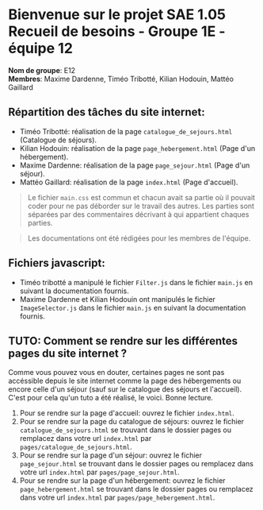 # Bienvenue sur le projet SAE 1.05 Recueil de besoins - Groupe 1E - équipe 12
__Nom de groupe__: E12 \
__Membres__: Maxime Dardenne, Timéo Tribotté, Kilian Hodouin, Mattéo Gaillard

## Répartition des tâches du site internet:

* Timéo Tribotté: réalisation de la page `catalogue_de_sejours.html` (Catalogue de séjours).
* Kilian Hodouin: réalisation de la page `page_hebergement.html` (Page d'un hébergement).
* Maxime Dardenne: réalisation de la page `page_sejour.html` (Page d'un séjour).
* Mattéo Gaillard: réalisation de la page `index.html` (Page d'accueil).

> Le fichier `main.css` est commun et chacun avait sa partie où il pouvait coder pour ne pas déborder sur le travail des autres. Les parties sont séparées par des commentaires décrivant à qui appartient chaques parties.

> Les documentations ont été rédigées pour les membres de l'équipe.

## Fichiers javascript:

* Timéo tribotté a manipulé le fichier `Filter.js` dans le fichier `main.js` en suivant la documentation fournis.
* Maxime Dardenne et Kilian Hodouin ont manipulés le fichier `ImageSelector.js` dans le fichier `main.js` en suivant la documentation fournis.

## TUTO: Comment se rendre sur les différentes pages du site internet ?
Comme vous pouvez vous en douter, certaines pages ne sont pas accéssible depuis le site internet comme la page des hébergements ou encore celle d'un séjour (sauf sur le catalogue des séjours et l'accueil). \
C'est pour cela qu'un tuto a été réalisé, le voici. Bonne lecture.

1. Pour se rendre sur la page d'accueil: ouvrez le fichier `index.html`.
2. Pour se rendre sur la page du catalogue de séjours: ouvrez le fichier `catalogue_de_sejours.html` se trouvant dans le dossier pages ou remplacez dans votre url `index.html` par `pages/catalogue_de_sejours.html`.
3. Pour se rendre sur la page d'un séjour: ouvrez le fichier `page_sejour.html` se trouvant dans le dossier pages ou remplacez dans votre url `index.html` par `pages/page_sejour.html`.
4. Pour se rendre sur la page d'un hébergement: ouvrez le fichier `page_hebergement.html` se trouvant dans le dossier pages ou remplacez dans votre url `index.html` par `pages/page_hebergement.html`.